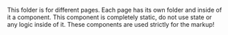 This folder is for different pages.
Each page has its own folder and inside of it a component.
This component is completely static, do not use state or any logic inside of it.
These components are used strictly for the markup!